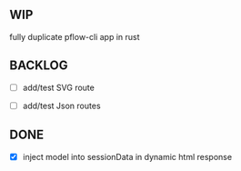 WIP
---

fully duplicate pflow-cli app in rust


BACKLOG
-------
- [ ] add/test SVG route 
- [ ] add/test Json routes


DONE
----
- [x] inject model into sessionData in dynamic html response
